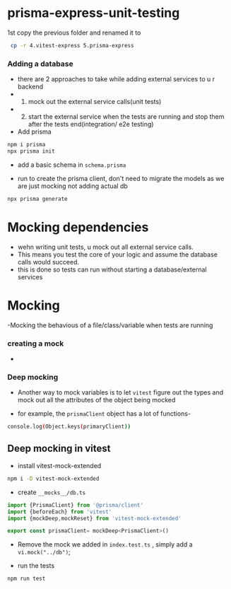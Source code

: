 # prisma-express-unit-testing

1st copy the previous folder and renamed it to

```bash
 cp -r 4.vitest-express 5.prisma-express
```

### Adding a database

- there are 2 approaches to take while adding external services to u r backend
- 1. mock out the external service calls(unit tests)
- 2. start the external service when the tests are running and stop them after the tests end(integration/ e2e testing)
- Add prisma

```bash
npm i prisma
npx prisma init
```

- add a basic schema in `schema.prisma`

- run to create the prisma client, don't need to migrate the models as we are just mocking not adding actual db

```bash
npx prisma generate
```

# Mocking dependencies

- wehn writing unit tests, u mock out all external service calls.
- This means you test the core of your logic and assume the database calls would succeed.
- this is done so tests can run without starting a database/external services

# Mocking

-Mocking the behavious of a file/class/variable when tests are running

### creating a mock

-

### Deep mocking

- Another way to mock variables is to let `vitest` figure out the types and mock out all the attributes of the object being mocked

- for example, the `prismaClient` object has a lot of functions-

```bash
console.log(Object.keys(primaryClient))
```

## Deep mocking in vitest

- install vitest-mock-extended

```bash
npm i -D vitest-mock-extended
```

- create `__mocks__/db.ts`

```javascript
import {PrismaClient} from '@prisma/client'
import {beforeEach} from 'vitest'
import {mockDeep,mockReset} from 'vitest-mock-extended'

export const prismaClient= mockDeep<PrismaClient>()
```

- Remove the mock we added in `index.test.ts` , simply add a `vi.mock("../db")`;

- run the tests

```bash
npm run test
```
